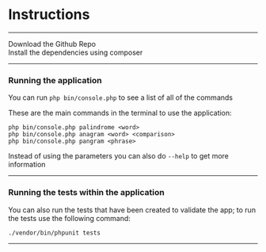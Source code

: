 # Instructions
***

Download the Github Repo  
Install the dependencies using composer

***

### Running the application
You can run `php bin/console.php` to see a list of all of the commands

These are the main commands in the terminal to use the application:

`php bin/console.php palindrome <word>`  
`php bin/console.php anagram <word> <comparison>`  
`php bin/console.php pangram <phrase>`

Instead of using the parameters you can also do `--help` to get more information

***

### Running the tests within the application
You can also run the tests that have been created to validate the app; to run the tests use the following command:

`./vendor/bin/phpunit tests`

***